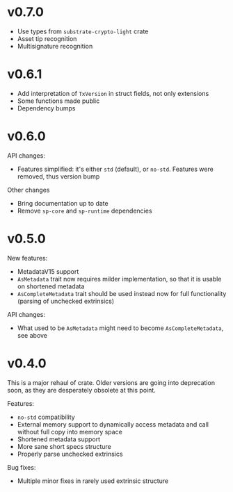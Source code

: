 # v0.7.0

- Use types from `substrate-crypto-light` crate
- Asset tip recognition
- Multisignature recognition

# v0.6.1

- Add interpretation of `TxVersion` in struct fields, not only extensions
- Some functions made public
- Dependency bumps

# v0.6.0

API changes:

- Features simplified: it's either `std` (default), or `no-std`. Features were removed, thus version bump

Other changes

- Bring documentation up to date
- Remove `sp-core` and `sp-runtime` dependencies

# v0.5.0

New features:

- MetadataV15 support
- `AsMetadata` trait now requires milder implementation, so that it is usable on shortened metadata
- `AsCompleteMetadata` trait should be used instead now for full functionality (parsing of unchecked extrinsics)

API changes:

- What used to be `AsMetadata` might need to become `AsCompleteMetadata`, see above

# v0.4.0

This is a major rehaul of crate. Older versions are going into deprecation soon, as they are desperately obsolete at this point.

Features:

- `no-std` compatibility
- External memory support to dynamically access metadata and call without full copy into memory space
- Shortened metadata support
- More sane short specs structure
- Properly parse unchecked extrinsics

Bug fixes:

- Multiple minor fixes in rarely used extrinsic structure


